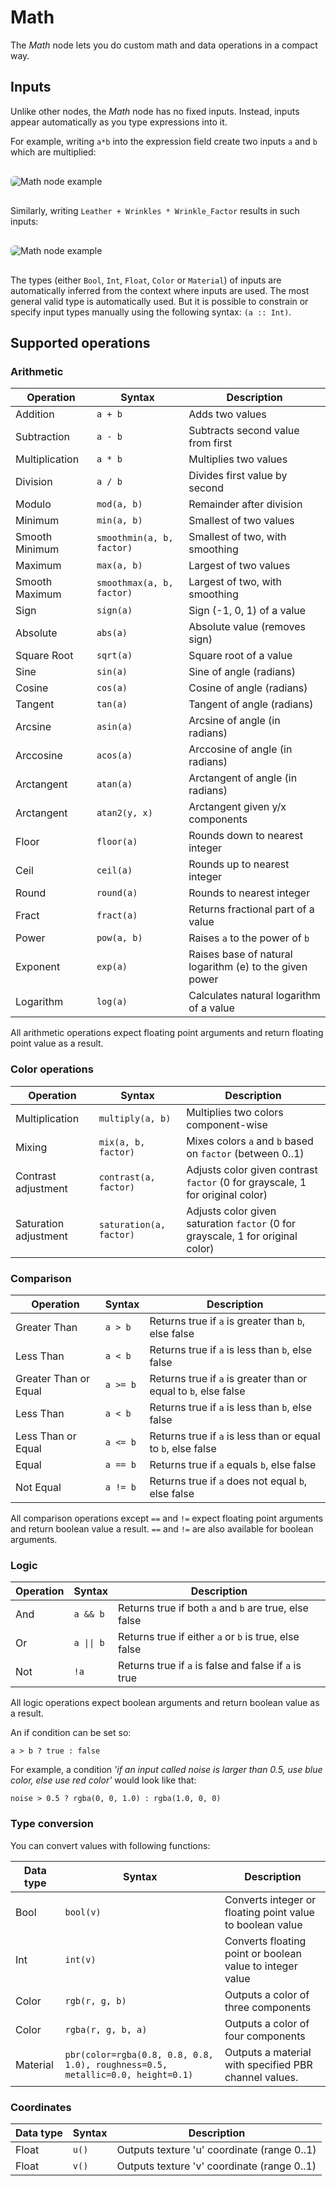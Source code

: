 
# Math

The *Math* node lets you do custom math and data operations in a compact way.

## Inputs

Unlike other nodes, the *Math* node has no fixed inputs. Instead, inputs appear automatically as you type expressions into it. 

For example, writing `a*b` into the expression field create two inputs `a` and `b` which are multiplied: 

<img src="/math_ab.png" alt="Math node example" style=" border-radius: 6px; margin: 16px 0;" />

Similarly, writing `Leather + Wrinkles * Wrinkle_Factor` results in such inputs:

<img src="/math_threeinputs.png" alt="Math node example" style=" border-radius: 6px; margin: 16px 0;" />

The types (either `Bool`, `Int`, `Float`, `Color` or `Material`) of inputs are automatically inferred from the context where inputs are used. The most general valid type is automatically used. But it is possible to constrain or specify input types manually using the following syntax: `(a :: Int)`.

## Supported operations

### Arithmetic

| Operation      | Syntax           | Description                          |
|----------------|------------------|--------------------------------------|
| Addition       | `a + b`          | Adds two values                      |
| Subtraction    | `a - b`          | Subtracts second value from first    |
| Multiplication | `a * b`          | Multiplies two values                |
| Division       | `a / b`          | Divides first value by second        |
| Modulo         | `mod(a, b)`      | Remainder after division             |
| Minimum        | `min(a, b)`      | Smallest of two values               |
| Smooth Minimum | `smoothmin(a, b, factor)` | Smallest of two, with smoothing|
| Maximum        | `max(a, b)`      | Largest of two values                |
| Smooth Maximum | `smoothmax(a, b, factor)` | Largest of two, with smoothing|
| Sign           | `sign(a)`        | Sign (-1, 0, 1) of a value         |
| Absolute       | `abs(a)`         | Absolute value (removes sign)        |
| Square Root    | `sqrt(a)`        | Square root of a value               |
| Sine           | `sin(a)`         | Sine of angle (radians)              |
| Cosine         | `cos(a)`         | Cosine of angle (radians)            |
| Tangent        | `tan(a)`         | Tangent of angle (radians)           |
| Arcsine        | `asin(a)`        | Arcsine of angle (in radians)        |
| Arccosine      | `acos(a)`        | Arccosine of angle (in radians)      |
| Arctangent     | `atan(a)`        | Arctangent of angle (in radians)     |
| Arctangent     | `atan2(y, x)`    | Arctangent given y/x components      |
| Floor          | `floor(a)`       | Rounds down to nearest integer       |
| Ceil           | `ceil(a)`        | Rounds up to nearest integer         |
| Round          | `round(a)`       | Rounds to nearest integer            |
| Fract          | `fract(a)`       | Returns fractional part of a value |
| Power          | `pow(a, b)`      | Raises `a` to the power of `b`       |
| Exponent       | `exp(a)`         | Raises base of natural logarithm (e) to the given power |
| Logarithm      | `log(a)`         | Calculates natural logarithm of a value   |

All arithmetic operations expect floating point arguments and return floating point value as a result.


### Color operations

| Operation      | Syntax           | Description                          |
|----------------|------------------|--------------------------------------|
| Multiplication | `multiply(a, b)` | Multiplies two colors component-wise |
| Mixing         | `mix(a, b, factor)` | Mixes colors `a` and `b` based on `factor` (between 0..1) |
| Contrast adjustment | `contrast(a, factor)` | Adjusts color given contrast `factor` (0 for grayscale, 1 for original color) |
| Saturation adjustment | `saturation(a, factor)` | Adjusts color given saturation `factor` (0 for grayscale, 1 for original color) |


### Comparison

| Operation         | Syntax        | Description                                        |
|-------------------|---------------|----------------------------------------------------|
| Greater Than      | `a > b`       | Returns true if `a` is greater than `b`, else false|
| Less Than         | `a < b`       | Returns true if `a` is less than `b`, else false   |
| Greater Than or Equal | `a >= b`  | Returns true if `a` is greater than or equal to `b`, else false|
| Less Than         | `a < b`       | Returns true if `a` is less than `b`, else false   |
| Less Than or Equal | `a <= b`     | Returns true if `a` is less than or equal to `b`, else false |
| Equal             | `a == b`      | Returns true if `a` equals `b`, else false         |
| Not Equal         | `a != b`      | Returns true if `a` does not equal `b`, else false |

All comparison operations except `==` and `!=` expect floating point arguments and return
boolean value a result. `==` and `!=` are also available for boolean arguments.

### Logic

| Operation         | Syntax        | Description                                        |
|-------------------|---------------|----------------------------------------------------|
| And      | `a && b`       | Returns true if both `a` and `b` are true, else false|
| Or       | `a \|\| b`       | Returns true if either `a` or `b` is true, else false|
| Not      | `!a`           | Returns true if `a` is false and false if `a` is true|

All logic operations expect boolean arguments and return boolean value as a result.

An if condition can be set so:

```
a > b ? true : false
```

For example, a condition *'if an input called noise is larger than 0.5, use blue color, else use red color'* would look like that:

```
noise > 0.5 ? rgba(0, 0, 1.0) : rgba(1.0, 0, 0)
```

### Type conversion

You can convert values with following functions:

| Data type         | Syntax         | Description                                 |
|-------------------|---------------|---------------------------------------------|
| Bool      | `bool(v)` | Converts integer or floating point value to boolean value|
| Int       | `int(v)` | Converts floating point or boolean value to integer value|
| Color     | `rgb(r, g, b)`       | Outputs a color of three components|
| Color     | `rgba(r, g, b, a)`       | Outputs a color of four components|
| Material  | `pbr(color=rgba(0.8, 0.8, 0.8, 1.0), roughness=0.5, metallic=0.0, height=0.1)`| Outputs a material with specified PBR channel values. 


### Coordinates

| Data type         | Syntax         | Description                                 |
|-------------------|---------------|---------------------------------------------|
| Float     | `u()`       | Outputs texture 'u' coordinate (range 0..1)|
| Float     | `v()`       | Outputs texture 'v' coordinate (range 0..1)|

